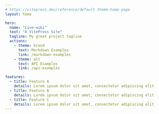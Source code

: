 ```yaml
---
# https://vitepress.dev/reference/default-theme-home-page
layout: home

hero:
  name: "Live-wiki"
  text: "A VitePress Site"
  tagline: My great project tagline
  actions:
    - theme: brand
      text: Markdown Examples
      link: /markdown-examples
    - theme: alt
      text: API Examples
      link: /api-examples

features:
  - title: Feature A
    details: Lorem ipsum dolor sit amet, consectetur adipiscing elit
  - title: Feature B
    details: Lorem ipsum dolor sit amet, consectetur adipiscing elit
  - title: Feature C
    details: Lorem ipsum dolor sit amet, consectetur adipiscing elit
---
```


